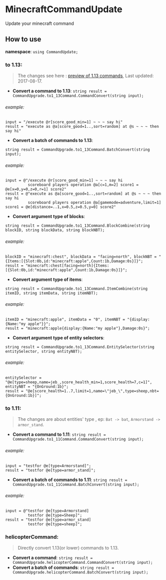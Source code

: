 # MinecraftCommandUpdate
Update your minecraft command
## How to use

**namespace**: 
```using CommandUpdate;```

### **to 1.13**: 
> The changes see here : [preview of 1.13 commands](https://www.reddit.com/user/Dinnerbone/comments/6l6e3d/a_completely_incomplete_super_early_preview_of/), Last updated: 2017-08-17.
- **Convert a command to 1.13**: 
```string result = CommandUpgrade.to1_13Command.CommandConvert(string input);```
###### example:
```
input = "/execute @r[score_good_min=1] ~ ~ ~ say hi"
result = "execute as @a[score_good=1..,sort=random] at @s ~ ~ ~ then say hi"
```
- **Convert a batch of commands to 1.13**:
```
string result = CommandUpgrade.to1_13Command.BatchConvert(string input);
```
###### example:
```
input = @"/execute @r[score_good_min=1] ~ ~ ~ say hi
          scoreboard players operation @a[c=1,m=2] score1 = @e[x=0,y=0,z=0,r=1] score2"
result = @"execute as @a[score_good=1..,sort=random] at @s ~ ~ ~ then say hi
          scoreboard players operation @a[gamemode=adventure,limit=1] score1 = @e[distance=..1,x=0.5,z=0.5,y=0] score2"
```
- **Convert argument type of blocks**:
```
string result = CommandUpgrade.to1_13Command.BlockCombine(string blockID, string blockData, string blockNBT);
```
###### example:
```
blockID = "minecraft:chest", blockData = "facing=north", blockNBT = "{Items:[{Slot:0b,id:"minecraft:apple",Count:1b,Damage:0s}]}";
result = "minecraft:chest[facing=north]{Items:[{Slot:0b,id:"minecraft:apple",Count:1b,Damage:0s}]}";
```
- **Convert argument type of items**:
```
string result = CommandUpgrade.to1_13Command.ItemCombine(string itemID, string itemData, string itemNBT);
```
###### example:
```
itemID = "minecraft:apple", itemData = "0", itemNBT = "{display:{Name:"my apple"}}";
result = "minecraft:apple{display:{Name:"my apple"},Damage:0s}";
```
- **Convert argument type of entity selectors**:
```
string result = CommandUpgrade.to1_13Command.EntitySelector(string entitySelector, string entityNBT);
```
###### example:
```
entitySelector = "@e[type=sheep,name=jeb_,score_health_min=1,score_health=7,c=1]", entityNBT = "{OnGround:1b}";
result = "@e[score_health=1..7,limit=1,name=\"jeb_\",type=sheep,nbt={OnGround:1b}]";
```


### **to 1.11**: 
> The changes are about entities' type , ep: `Bat -> bat`, `Armorstand -> armor_stand`.
- **Convert a command to 1.11**:
```string result = CommandUpgrade.to1_11Command.CommandConvert(string input);```
###### example:
```
input = "testfor @e[type=Armorstand]";
result = "testfor @e[type=armor_stand]";
```
- **Convert a batch of commands to 1.11**:
```string result = CommandUpgrade.to1_11Command.BatchConvert(string input);```
###### example:
```
input = @"testfor @e[type=Armorstand]
          testfor @e[type=Sheep]";
result = "testfor @e[type=armor_stand]
          testfor @e[type=sheep]";
```

### **helicopterCommand**: 
> Directly convert 1.13(or lower) commands  to 1.13.
- **Convert a command**:
```string result = CommandUpgrade.helicopterCommand.CommandConvert(string input);```
- **Convert a batch of commands**:
```string result = CommandUpgrade.helicopterCommand.BatchConvert(string input);```
